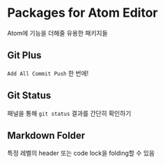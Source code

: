 # Packages for Atom Editor

Atom에 기능을 더해줄 유용한 패키지들

## Git Plus

`Add All Commit Push` 한 번에!

## Git Status

패널을 통해 `git status` 결과를 간단히 확인하기

## Markdown Folder

특정 레벨의 header 또는 code lock을 folding할 수 있음
